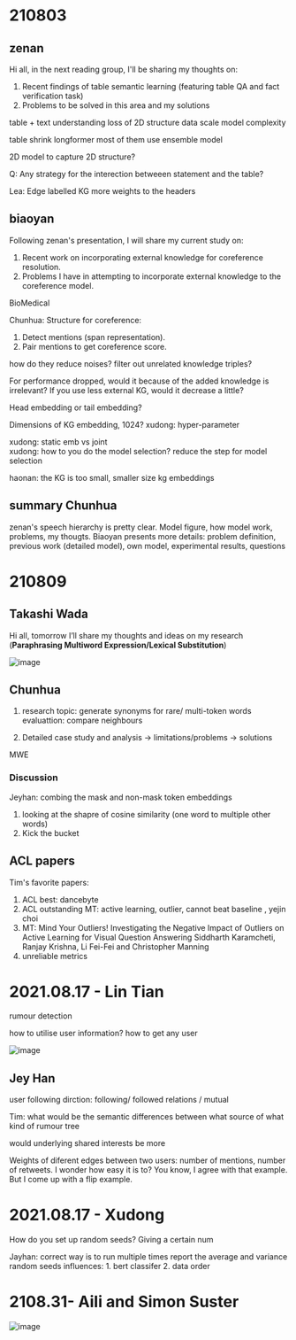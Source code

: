 

# 210803 
## zenan 
Hi all, in the next reading group, I'll be sharing my thoughts on:
1. Recent findings of table semantic learning (featuring table QA and fact verification task)
2. Problems to be solved in this area and my solutions

table + text understanding 
loss of 2D structure 
data scale
model complexity 

table shrink 
longformer 
most of them use ensemble model 

2D model to capture 2D structure? 


Q: Any strategy for the interection betweeen statement and the table? 

Lea: Edge labelled KG 
more weights to the headers 
 

## biaoyan 
Following zenan's presentation, I will share my current study on:
1. Recent work on incorporating external knowledge for coreference resolution.
2. Problems I have in attempting to incorporate external knowledge to the coreference model.

BioMedical 


Chunhua:
Structure for coreference: 
1. Detect mentions (span representation). 
2. Pair mentions to get coreference score.   

how do they reduce noises? filter out unrelated knowledge triples?

For performance dropped, would it because of the added knowledge is irrelevant?
If you use less external KG, would it decrease a little?

Head embedding or tail embedding? 


Dimensions of KG embedding, 1024? 
xudong: hyper-parameter

xudong: static emb vs joint  
xudong: how to you do the model selection? 
reduce the step for model selection 


haonan: 
the KG is too small, smaller size kg embeddings


## summary Chunhua
zenan's speech hierarchy is pretty clear. 
Model figure, how model work, problems, my thougts. 
Biaoyan presents more details: problem definition, previous work (detailed model), own model, experimental results, questions


# 210809 
## Takashi Wada 

Hi all, tomorrow I’ll share my thoughts and ideas on my research (**Paraphrasing Multiword Expression/Lexical Substitution**)

![image](https://user-images.githubusercontent.com/68045327/128793818-5a632600-aeb3-4d88-9994-4822a842237e.png)


## Chunhua 
1. research topic: generate synonyms for rare/ multi-token words
evaluattion: compare neighbours 

2. Detailed case study and analysis -> limitations/problems -> solutions 

MWE 

### Discussion
Jeyhan: combing the mask and non-mask token embeddings 
1. looking at the  shapre of cosine similarity (one word to multiple other words)
2. Kick the bucket 

## ACL papers 

Tim's favorite papers:
1. ACL best: dancebyte 
2. ACL outstanding MT: active learning, outlier, cannot beat baseline , yejin choi 
3. MT: Mind Your Outliers! Investigating the Negative Impact of Outliers on Active Learning for Visual Question Answering
Siddharth Karamcheti, Ranjay Krishna, Li Fei-Fei and Christopher Manning
4. unreliable metrics 




# 2021.08.17 - Lin Tian
rumour detection 

how to utilise user information?
how to get any user 

![image](https://user-images.githubusercontent.com/68045327/129648211-f398316c-c905-4c44-be37-aa68a9ebe2b6.png)

## Jey Han
user following dirction: following/ followed relations / mutual 


Tim: what would be the semantic differences between 
what source of 
what kind of rumour tree 

would underlying shared interests be more 

Weights of diferent edges between two users: number of mentions, number of retweets. 
I wonder how easy it is to? 
You know, I agree with that example. But I come up with a flip example. 



# 2021.08.17 - Xudong 

How do you set up random seeds? 
Giving a certain num

Jayhan: correct way is to run multiple times report the average and variance 
random seeds influences: 1. bert classifer 2. data order 




# 2108.31- Aili and Simon Suster



![image](https://user-images.githubusercontent.com/68045327/131428902-19117469-3803-467a-b06c-45297c38a265.png)







